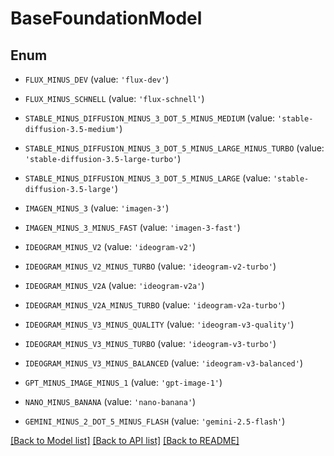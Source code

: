 # BaseFoundationModel


## Enum

* `FLUX_MINUS_DEV` (value: `'flux-dev'`)

* `FLUX_MINUS_SCHNELL` (value: `'flux-schnell'`)

* `STABLE_MINUS_DIFFUSION_MINUS_3_DOT_5_MINUS_MEDIUM` (value: `'stable-diffusion-3.5-medium'`)

* `STABLE_MINUS_DIFFUSION_MINUS_3_DOT_5_MINUS_LARGE_MINUS_TURBO` (value: `'stable-diffusion-3.5-large-turbo'`)

* `STABLE_MINUS_DIFFUSION_MINUS_3_DOT_5_MINUS_LARGE` (value: `'stable-diffusion-3.5-large'`)

* `IMAGEN_MINUS_3` (value: `'imagen-3'`)

* `IMAGEN_MINUS_3_MINUS_FAST` (value: `'imagen-3-fast'`)

* `IDEOGRAM_MINUS_V2` (value: `'ideogram-v2'`)

* `IDEOGRAM_MINUS_V2_MINUS_TURBO` (value: `'ideogram-v2-turbo'`)

* `IDEOGRAM_MINUS_V2A` (value: `'ideogram-v2a'`)

* `IDEOGRAM_MINUS_V2A_MINUS_TURBO` (value: `'ideogram-v2a-turbo'`)

* `IDEOGRAM_MINUS_V3_MINUS_QUALITY` (value: `'ideogram-v3-quality'`)

* `IDEOGRAM_MINUS_V3_MINUS_TURBO` (value: `'ideogram-v3-turbo'`)

* `IDEOGRAM_MINUS_V3_MINUS_BALANCED` (value: `'ideogram-v3-balanced'`)

* `GPT_MINUS_IMAGE_MINUS_1` (value: `'gpt-image-1'`)

* `NANO_MINUS_BANANA` (value: `'nano-banana'`)

* `GEMINI_MINUS_2_DOT_5_MINUS_FLASH` (value: `'gemini-2.5-flash'`)

[[Back to Model list]](../README.md#documentation-for-models) [[Back to API list]](../README.md#documentation-for-api-endpoints) [[Back to README]](../README.md)


